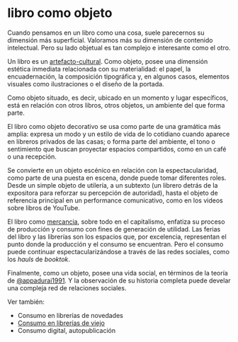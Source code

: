 # libro como objeto

Cuando pensamos en un libro como una cosa, suele parecernos su dimensión más superficial. Valoramos más su dimensión de contenido intelectual. Pero su lado objetual es tan complejo e interesante como el otro.

Un libro es un [artefacto-cultural](artefacto-cultural.md). Como objeto, posee una dimensión estética inmediata relacionada con su materialidad: el papel, la encuadernación, la composición tipográfica y, en algunos casos, elementos visuales como ilustraciones o el diseño de la portada.

Como objeto situado, es decir, ubicado en un momento y lugar específicos, está en relación con otros libros, otros objetos, un ambiente del que forma parte.

El libro como objeto decorativo se usa como parte de una gramática más amplia: expresa un modo y un estilo de vida de lo cotidiano cuando aparece en libreros privados de las casas; o forma parte del ambiente, el tono o sentimiento que buscan proyectar espacios compartidos, como en un café o una recepción.

Se convierte en un objeto escénico en relación con la espectacularidad, como parte de una puesta en escena, donde puede tomar diferentes roles. Desde un simple objeto de utilería, a un subtexto (un librero detrás de la expositora para reforzar su percepción de autoridad), hasta el objeto de referencia principal en un performance comunicativo, como en los videos sobre libros de YouTube.

El libro como [mercancia](mercancia.md), sobre todo en el capitalismo, enfatiza su proceso de producción y consumo con fines de generación de utilidad. Las ferias del libro y las librerías son los espacios que, por excelencia, representan el punto donde la producción y el consumo se encuentran. Pero el consumo puede continuar espectacularizándose a través de las redes sociales, como los *hauls* de *booktok*.

Finalmente, como un objeto, posee una vida social, en términos de la teoría de [@appadurai1991](@appadurai1991.md). Y la observación de su historia completa puede develar una compleja red de relaciones sociales.

Ver también:

* Consumo en librerías de novedades
* [Consumo en librerías de viejo](https://confabulario.eluniversal.com.mx/soy-un-curador-de-libros/)
* Consumo digital, autopublicación
